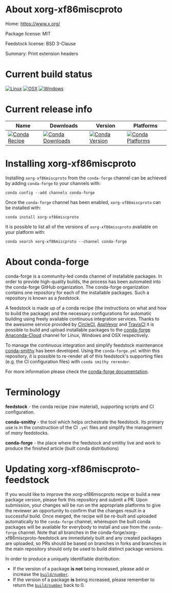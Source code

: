 About xorg-xf86miscproto
========================

Home: https://www.x.org/

Package license: MIT

Feedstock license: BSD 3-Clause

Summary: Print extension headers



Current build status
====================

[![Linux](https://img.shields.io/circleci/project/github/conda-forge/xorg-xf86miscproto-feedstock/master.svg?label=Linux)](https://circleci.com/gh/conda-forge/xorg-xf86miscproto-feedstock)
[![OSX](https://img.shields.io/travis/conda-forge/xorg-xf86miscproto-feedstock/master.svg?label=macOS)](https://travis-ci.org/conda-forge/xorg-xf86miscproto-feedstock)
[![Windows](https://img.shields.io/appveyor/ci/conda-forge/xorg-xf86miscproto-feedstock/master.svg?label=Windows)](https://ci.appveyor.com/project/conda-forge/xorg-xf86miscproto-feedstock/branch/master)

Current release info
====================

| Name | Downloads | Version | Platforms |
| --- | --- | --- | --- |
| [![Conda Recipe](https://img.shields.io/badge/recipe-xorg--xf86miscproto-green.svg)](https://anaconda.org/conda-forge/xorg-xf86miscproto) | [![Conda Downloads](https://img.shields.io/conda/dn/conda-forge/xorg-xf86miscproto.svg)](https://anaconda.org/conda-forge/xorg-xf86miscproto) | [![Conda Version](https://img.shields.io/conda/vn/conda-forge/xorg-xf86miscproto.svg)](https://anaconda.org/conda-forge/xorg-xf86miscproto) | [![Conda Platforms](https://img.shields.io/conda/pn/conda-forge/xorg-xf86miscproto.svg)](https://anaconda.org/conda-forge/xorg-xf86miscproto) |

Installing xorg-xf86miscproto
=============================

Installing `xorg-xf86miscproto` from the `conda-forge` channel can be achieved by adding `conda-forge` to your channels with:

```
conda config --add channels conda-forge
```

Once the `conda-forge` channel has been enabled, `xorg-xf86miscproto` can be installed with:

```
conda install xorg-xf86miscproto
```

It is possible to list all of the versions of `xorg-xf86miscproto` available on your platform with:

```
conda search xorg-xf86miscproto --channel conda-forge
```


About conda-forge
=================

conda-forge is a community-led conda channel of installable packages.
In order to provide high-quality builds, the process has been automated into the
conda-forge GitHub organization. The conda-forge organization contains one repository
for each of the installable packages. Such a repository is known as a *feedstock*.

A feedstock is made up of a conda recipe (the instructions on what and how to build
the package) and the necessary configurations for automatic building using freely
available continuous integration services. Thanks to the awesome service provided by
[CircleCI](https://circleci.com/), [AppVeyor](https://www.appveyor.com/)
and [TravisCI](https://travis-ci.org/) it is possible to build and upload installable
packages to the [conda-forge](https://anaconda.org/conda-forge)
[Anaconda-Cloud](https://anaconda.org/) channel for Linux, Windows and OSX respectively.

To manage the continuous integration and simplify feedstock maintenance
[conda-smithy](https://github.com/conda-forge/conda-smithy) has been developed.
Using the ``conda-forge.yml`` within this repository, it is possible to re-render all of
this feedstock's supporting files (e.g. the CI configuration files) with ``conda smithy rerender``.

For more information please check the [conda-forge documentation](https://conda-forge.org/docs/).

Terminology
===========

**feedstock** - the conda recipe (raw material), supporting scripts and CI configuration.

**conda-smithy** - the tool which helps orchestrate the feedstock.
                   Its primary use is in the construction of the CI ``.yml`` files
                   and simplify the management of *many* feedstocks.

**conda-forge** - the place where the feedstock and smithy live and work to
                  produce the finished article (built conda distributions)


Updating xorg-xf86miscproto-feedstock
=====================================

If you would like to improve the xorg-xf86miscproto recipe or build a new
package version, please fork this repository and submit a PR. Upon submission,
your changes will be run on the appropriate platforms to give the reviewer an
opportunity to confirm that the changes result in a successful build. Once
merged, the recipe will be re-built and uploaded automatically to the
`conda-forge` channel, whereupon the built conda packages will be available for
everybody to install and use from the `conda-forge` channel.
Note that all branches in the conda-forge/xorg-xf86miscproto-feedstock are
immediately built and any created packages are uploaded, so PRs should be based
on branches in forks and branches in the main repository should only be used to
build distinct package versions.

In order to produce a uniquely identifiable distribution:
 * If the version of a package **is not** being increased, please add or increase
   the [``build/number``](https://conda.io/docs/user-guide/tasks/build-packages/define-metadata.html#build-number-and-string).
 * If the version of a package **is** being increased, please remember to return
   the [``build/number``](https://conda.io/docs/user-guide/tasks/build-packages/define-metadata.html#build-number-and-string)
   back to 0.
